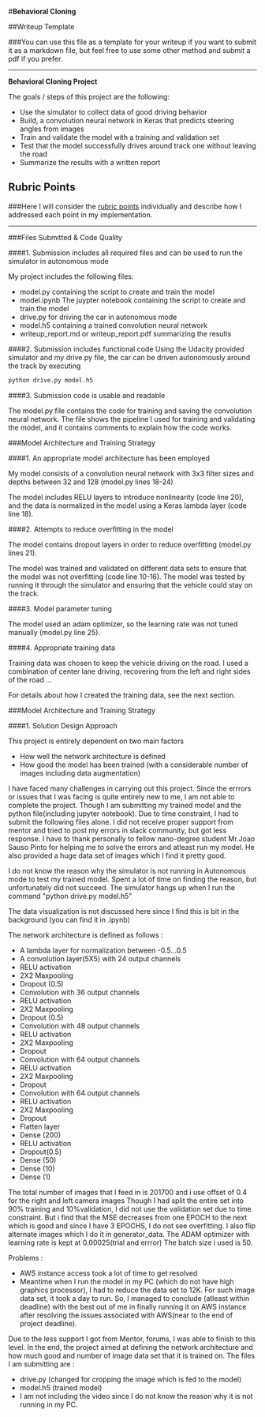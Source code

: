 #**Behavioral Cloning** 

##Writeup Template

###You can use this file as a template for your writeup if you want to submit it as a markdown file, but feel free to use some other method and submit a pdf if you prefer.

---

**Behavioral Cloning Project**

The goals / steps of this project are the following:
* Use the simulator to collect data of good driving behavior
* Build, a convolution neural network in Keras that predicts steering angles from images
* Train and validate the model with a training and validation set
* Test that the model successfully drives around track one without leaving the road
* Summarize the results with a written report


[//]: # (Image References)

[image1]: ./examples/placeholder.png "Model Visualization"
[image2]: ./examples/placeholder.png "Grayscaling"
[image3]: ./examples/placeholder_small.png "Recovery Image"
[image4]: ./examples/placeholder_small.png "Recovery Image"
[image5]: ./examples/placeholder_small.png "Recovery Image"
[image6]: ./examples/placeholder_small.png "Normal Image"
[image7]: ./examples/placeholder_small.png "Flipped Image"

## Rubric Points
###Here I will consider the [rubric points](https://review.udacity.com/#!/rubrics/432/view) individually and describe how I addressed each point in my implementation.  

---
###Files Submitted & Code Quality

####1. Submission includes all required files and can be used to run the simulator in autonomous mode

My project includes the following files:
* model.py containing the script to create and train the model
* model.ipynb The juypter notebook containing the script to create and train the model
* drive.py for driving the car in autonomous mode
* model.h5 containing a trained convolution neural network 
* writeup_report.md or writeup_report.pdf summarizing the results

####2. Submission includes functional code
Using the Udacity provided simulator and my drive.py file, the car can be driven autonomously around the track by executing 
```sh
python drive.py model.h5
```

####3. Submission code is usable and readable

The model.py file contains the code for training and saving the convolution neural network. The file shows the pipeline I used for training and validating the model, and it contains comments to explain how the code works.

###Model Architecture and Training Strategy

####1. An appropriate model architecture has been employed

My model consists of a convolution neural network with 3x3 filter sizes and depths between 32 and 128 (model.py lines 18-24) 

The model includes RELU layers to introduce nonlinearity (code line 20), and the data is normalized in the model using a Keras lambda layer (code line 18). 

####2. Attempts to reduce overfitting in the model

The model contains dropout layers in order to reduce overfitting (model.py lines 21). 

The model was trained and validated on different data sets to ensure that the model was not overfitting (code line 10-16). The model was tested by running it through the simulator and ensuring that the vehicle could stay on the track.

####3. Model parameter tuning

The model used an adam optimizer, so the learning rate was not tuned manually (model.py line 25).

####4. Appropriate training data

Training data was chosen to keep the vehicle driving on the road. I used a combination of center lane driving, recovering from the left and right sides of the road ... 

For details about how I created the training data, see the next section. 

###Model Architecture and Training Strategy

####1. Solution Design Approach

This project is entirely dependent on two main factors
- How well the network architecture is defined
- How good the model has been trained (with a considerable number of images including data augmentation) 

I have faced many challenges in carrying out this project. Since the errrors or issues that I was facing is quite entirely new to me, I am not able to complete the project.
Though I am submitting my trained model and the python file(including jupyter notebook). Due to time constraint, I had to submit the following files alone. I did not receive proper
support from mentor and tried to post my errors in slack community, but got less response. I have to thank personally to fellow nano-degree student Mr.Joao Sauso Pinto for helping me 
to solve the errors and atleast run my model. He also provided a huge data set of images which I find it pretty good.

I do not know the reason why the simulator is not running in Autonomous mode to test my trained model. Spent a lot of time on finding the reason, but unfortunately did not succeed.
The simulator hangs up when I run the command "python drive.py model.h5"

The data visualization is not discussed here since I find this is bit in the background (you can find it in .ipynb)


The network architecture is defined as follows :
- A lambda layer for normalization between -0.5...0.5
- A convolution layer(5X5) with 24 output channels
- RELU activation
- 2X2 Maxpooling
- Dropout (0.5)
- Convolution with 36 output channels
- RELU activation
- 2X2 Maxpooling
- Dropout (0.5)
- Convolution with 48 output channels
- RELU activation
- 2X2 Maxpooling
- Dropout
- Convolution with 64 output channels
- RELU activation
- 2X2 Maxpooling
- Dropout
- Convolution with 64 output channels
- RELU activation
- 2X2 Maxpooling
- Dropout
- Flatten layer
- Dense (200)
- RELU activation
- Dropout(0.5)
- Dense (50)
- Dense (10)
- Dense (1)

The total number of images that I feed in is 201700 and i use offset of 0.4 for the right and left camera images
Though I had split the entire set into 90% training and 10%validation, I did not use the validation set due to time constraint.
But i find that the MSE decreases from one EPOCH to the next which is good and since I have 3 EPOCHS, I do not see overfitting.
I also flip alternate images which I do it in generator_data. The ADAM optimizer with learning rate is kept at 0.00025(trial and errror)
The batch size i used is 50.

Problems :
- AWS instance access took a lot of time to get resolved
- Meantime when I run the model in my PC (which do not have high graphics processor), I had to reduce the data set to 12K.
  For such image data set, it took a day to run. So, I managed to conclude (atleast within deadline) with the best out of me in finally   running it on AWS instance after resolving the issues associated with AWS(near to the end of project deadline).
  
Due to the less support I got from Mentor, forums, I was able to finish to this level. In the end, the project aimed at 
defining the network architecture and how much good and number of image data set that it is trained on.
The files I am submitting are :
- drive.py (changed for cropping the image which is fed to the model)
- model.h5 (trained model)
- I am not including the video since I do not know the reason why it is not running in my PC.

